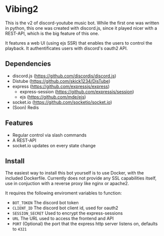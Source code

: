 # Vibing2
This is the v2 of discord-youtube music bot. While the first one was written in python, this one was created with discord.js, since it played nicer with a REST-API, which is the big feature of this one.

It features a web UI (using ejs SSR) that enables the users to control the playback. It authentificates users with discord's oauth2 API.

## Dependencies
- discord.js (https://github.com/discordjs/discord.js)
- Distube (https://github.com/skick1234/DisTube)
- express (https://github.com/expressjs/express)
  - express-session (https://github.com/expressjs/session)
  - ejs (https://github.com/mde/ejs)
- socket.io (https://github.com/socketio/socket.io)
- (Soon) Redis

## Features
- Regular control via slash commands
- A REST-API
- socket.io updates on every state change

## Install
The easiest way to install this bot yourself is to use Docker, with the included Dockerfile.
Currently does not provide any SSL capabilities itself, use in conjuction with a reverse proxy like nginx or apache2.

It requires the following enviroment variables to function:
- `BOT_TOKEN` The discord bot token
- `CLIENT_ID` The discord bot client id, used for oauth2
- `SESSION_SECRET` Used to encrypt the express-sessions
- `URL` The URL used to access the frontend and API
- `PORT` (Optional) the port that the express http server listens on, defaults to `4321`
